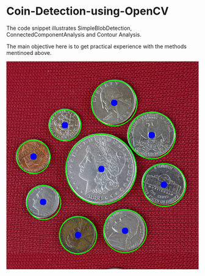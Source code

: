 # Coin-Detection-using-OpenCV
The code snippet illustrates SimpleBlobDetection, ConnectedComponentAnalysis and Contour Analysis.

The main objective here is to get practical experience with the methods mentinoed above.


![Contour Analysis](/Results/contourAnalysis.png "Contour Analysis")
